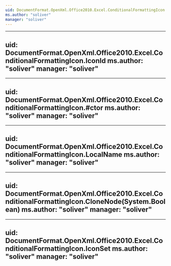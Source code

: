 ```yaml
---
uid: DocumentFormat.OpenXml.Office2010.Excel.ConditionalFormattingIcon
ms.author: "soliver"
manager: "soliver"
---
```


---
uid: DocumentFormat.OpenXml.Office2010.Excel.ConditionalFormattingIcon.IconId
ms.author: "soliver"
manager: "soliver"
---

---
uid: DocumentFormat.OpenXml.Office2010.Excel.ConditionalFormattingIcon.#ctor
ms.author: "soliver"
manager: "soliver"
---

---
uid: DocumentFormat.OpenXml.Office2010.Excel.ConditionalFormattingIcon.LocalName
ms.author: "soliver"
manager: "soliver"
---

---
uid: DocumentFormat.OpenXml.Office2010.Excel.ConditionalFormattingIcon.CloneNode(System.Boolean)
ms.author: "soliver"
manager: "soliver"
---

---
uid: DocumentFormat.OpenXml.Office2010.Excel.ConditionalFormattingIcon.IconSet
ms.author: "soliver"
manager: "soliver"
---
